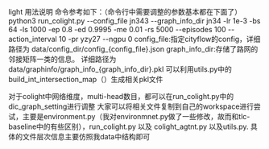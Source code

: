 light 用法说明
命令参考如下：（命令行中需要调整的参数基本都在下面了）
python3 run_colight.py --config_file jn343 --graph_info_dir jn34 -lr 1e-3 -bs 64 -ls 1000 -ep 0.8 -ed 0.9995 -me 0.01 -rs 5000 --episodes 100 --action_interval 10 -pr yzy27 --ngpu 0
    config_file:指定cityflow的config，详细路径为 data/config_dir/config_{config_file}.json
    graph_info_dir:存储了路网的邻接矩阵一类的信息。 详细路径为 data/graphinfo/graph_info_{graph_info_dir}.pkl  可以利用utils.py中的build_int_intersection_map（）生成相关pkl文件

对于colight中网络维度，multi-head数目，都可以在run_colight.py中的dic_graph_setting进行调整
大家可以将相关文件复制到自己的workspace进行尝试，主要是environment.py（我对environmnet.py做了一些修改，故而和tlc-baseline中的有些区别），run_colight.py 以及 colight_agtnt.py 以及utils.py.
具体的文件层次信息主要仿照我data中结构即可